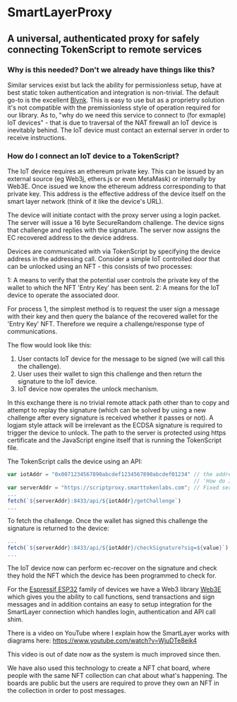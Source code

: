 # SmartLayerProxy
## A universal, authenticated proxy for safely connecting TokenScript to remote services

### Why is this needed? Don't we already have things like this?
Similar services exist but lack the ability for permissionless setup, have at best static token authentication and integration is non-trivial. The default go-to is the excellent [Blynk](https://github.com/blynkkk). This is easy to use but as a proprietry solution it's not compatible with the premissionless style of operation required for our library.
As to, "why do we need this service to connect to (for exmaple) IoT devices" - that is due to traversal of the NAT firewall an IoT device is inevitably behind. The IoT device must contact an external server in order to receive instructions.

### How do I connect an IoT device to a TokenScript?
The IoT device requires an ethereum private key. This can be issued by an external source (eg Web3j, ethers.js or even MetaMask) or internally by Web3E. Once issued we know the ethereum address corresponding to that private key. This address is the effective address of the device itself on the smart layer network (think of it like the device's URL).

The device will initiate contact with the proxy server using a login packet. The server will issue a 16 byte SecureRandom challenge. The device signs that challenge and replies with the signature. The server now assigns the EC recovered address to the device address.

Devices are communicated with via TokenScript by specifying the device address in the addressing call. Consider a simple IoT controlled door that can be unlocked using an NFT - this consists of two processes:

1: A means to verify that the potential user controls the private key of the wallet to which the NFT 'Entry Key' has been sent.
2: A means for the IoT device to operate the associated door.

For process 1, the simplest method is to request the user sign a message with their key and then query the balance of the recovered wallet for the 'Entry Key' NFT. Therefore we require a challenge/response type of communications.

The flow would look like this:

1. User contacts IoT device for the message to be signed (we will call this the challenge).
2. User uses their wallet to sign this challenge and then return the signature to the IoT device.
3. IoT device now operates the unlock mechanism.

In this exchange there is no trivial remote attack path other than to copy and attempt to replay the signature (which can be solved by using a new challenge after every signature is received whether it passes or not). A logjam style attack will be irrelevant as the ECDSA signature is required to trigger the device to unlock. The path to the server is protected using https certificate and the JavaScript engine itself that is running the TokenScript file.


The TokenScript calls the device using an API:

``` JavaScript
var iotAddr = "0x0071234567890abcdef1234567890abcdef01234" // the address of your IoT device, from
                                                           // 'How do I connect an IoT device to a TokenScript?'
var serverAddr = "https://scriptproxy.smarttokenlabs.com"; // Fixed server endpoint
...
fetch(`${serverAddr}:8433/api/${iotAddr}/getChallenge`)
...
```

To fetch the challenge. Once the wallet has signed this challenge the signature is returned to the device:

``` JavaScript
...
fetch(`${serverAddr}:8433/api/${iotAddr}/checkSignature?sig=${value}`)
...
```

The IoT device now can perform ec-recover on the signature and check they hold the NFT which the device has been programmed to check for.

For the [Espressif ESP32](https://www.espressif.com/en/products/socs/esp32) family of devices we have a Web3 library [Web3E](https://github.com/AlphaWallet/Web3E) which gives you the ability to call functions, send transactions and sign messages and in addition contains an easy to setup integration for the SmartLayer connection which handles login, authentication and API call shim.

There is a video on YouTube where I explain how the SmartLayer works with diagrams here: https://www.youtube.com/watch?v=WjuDTe8eik4

This video is out of date now as the system is much improved since then.

We have also used this technology to create a NFT chat board, where people with the same NFT collection can chat about what's happening. The boards are public but the users are required to prove they own an NFT in the collection in order to post messages.

